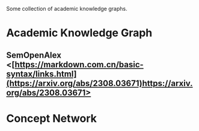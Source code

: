 Some collection of  academic knowledge graphs.

# Academic Knowledge Graph
## SemOpenAlex <[https://markdown.com.cn/basic-syntax/links.html](https://arxiv.org/abs/2308.03671)https://arxiv.org/abs/2308.03671>


# Concept Network

